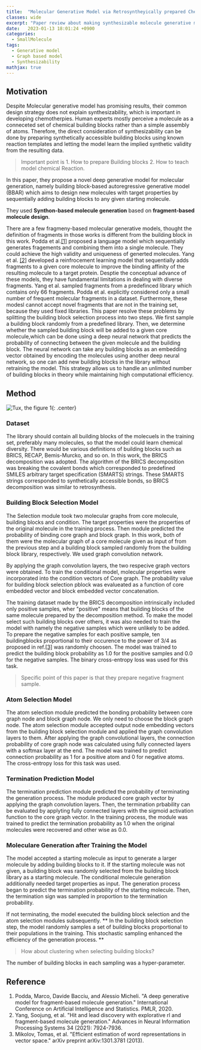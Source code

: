 ```yaml
---
title:  "Molecular Generative Model via Retrosyntheyically prepared Chemical Building Block Assembly"
classes: wide
excerpt: "Paper review about making synthesizable molecule generative model"
date:   2023-01-13 18:01:24 +0900
categories: 
  - SmallMolecule
tags:
  - Generative model
  - Graph based model
  - Synthesizability
mathjax: true
---
```

## Motivation

Despite Molecular generative model has promising results, their common design strategy does not explain synthesizability, which is important in developing chemotherpies. Human experts mostly perceive a molecule as a conneceted set of chemical building blocks rather than a simple assembly of atoms. Therefore, the direct consideration of synthesizability can be done by preparing synthetically accessible building blocks using known reaction templates and letting the model learn the implied synthetic validity from the resulting data. 
> Important point is 1. How to prepare Building blocks 2. How to teach model chemical Reaction. 

In this paper, they propose a novel deep generative model for molecular generation, namely building block-based autoregressive generative model (BBAR) which aims to design new molecules with target properties by sequentially adding building blocks to any given starting molecule. 

They used **Synthon-based molecule generation** based on **fragment-based molecule design**.

There are a few fragmeny-based molecular generative models, thought the definition of fragments in those works is different from the building block in this work. Podda et al.[[1]](https://proceedings.mlr.press/v108/podda20a.html) proposed a language model which sequentially generates fragements and combining them into a single molecule. They could achieve the high validity and uniqueness of generted molecules. Yang et al. [[2]](https://proceedings.neurips.cc/paper/2021/hash/41da609c519d77b29be442f8c1105647-Abstract.html) developed a reinfrocement learning model that sequentially adds fragments to a given core molecule to improve the binding affinity of the resulting molecule to a target protein. Desptie the conceptual advance of these models, they have fundamental limitations in dealing with diverse fragments. Yang et al. sampled fragments from a predefinced library which contains only 66 fragments. Podda et al. explicitly considered only a small number of frequent molecular fragments in a dataset. Furthermore, these modesl cannot accept novel fragments that are not in the training set, because they used fixed libraries.
This paper resolve these problems by splitting the building block selection process into two steps. We first sample a building block randomly from a predefined library. Then, we determine whether the sampled building block will be added to a given core molecule,which can be done using a deep neural network that predicts the probability of connecting between the given molecule and the building block. The neural network can take any building blocks as an embedding vector obtained by encoding the molecules using another deep neural network, so one can add new building blocks in the library without retraining the model. This strategy allows us to handle an unlimited number of building blocks in theory while maintaining high computational efficiency.  

## Method

![Tux, the figure 1](https://user-images.githubusercontent.com/59328209/212456986-9b37a2dd-1b89-4dc6-ab61-6f6ecfb53a81.jpg){: .center}

### Dataset
The library should contain all building blocks of the molecuels in the training set, preferably many molecules, so that the model could learn chemical diversity. There would be various definitions of building blocks such as BRICS, RECAP, Bemis-Murcko, and so on. In this work, the BRICS decomposition was adopted. The algorithm of the BRICS decomposition was breaking the covalent bonds which corresponded to predefined SMILES arbitrary target specification (SMARTS) strings. These SMARTS strings corresponded to synthetically accessible bonds, so BRICS decomposition was similar to retrosynthesis. 

### Building Block Selection Model
The Selection module took two molecular graphs from core molecule, building blocks and condition. The target properties were the properties of the original molecule in the training process. Then module predicted the probability of binding core graph and block graph. In this work, both of them were the molecular graph of a core molecule given as input of from the previous step and a building block sampled randomly from the building block library, respectively. We used graph convolution network. 

By applying the graph convolution layers, the two respecive graph vectors were obtained. To train the conditional model, molecular properties were incorporated into the condition vectors of Core graph. The probability value for building block selection pblock was evalueated as a function of core embedded vector and block embedded vector concatenation. 

The training dataset made by the BRICS decomposition intrinsically included only positive samples, wher "positive" means that building blocks of the same molecule prepared by the decomposition method. To make the model select such building blocks over others, it was also needed to train the model with namely the negative samples which were unlikely to be added. To prepare the negative samples for each positive sample, ten buildingblocks proportional to their occurence to the power of 3/4 as proposed in ref.[[3]](https://arxiv.org/abs/1301.3781) was randomly choosen. The model was trained to predict the building block probability as 1.0 for the positive samples and 0.0 for the negative samples. The binary cross-entropy loss was used for this task.

> Specific point of this paper is that they prepare negative fragment sample.

### Atom Selection Model
The atom selection module predicted the bonding probability between core graph node and block graph node. We only need to choose the block graph node. The atom selection module accepted output node embedding vectors from the building block selection module and applied the graph convolution layers to them. After applying the graph convolutional layers, the connection probability of core graph node was calculated using fully connected layers with a softmax layer at the end. The model was trained to predict connection probability as 1 for a positive atom and 0 for negative atoms. The cross-entropy loss for this task was used. 

### Termination Prediction Model
The termination prediction module predicted the probability of terminating the generation process. The module produced core graph vector by applying the graph convolution layers. Then, the termination prbability can be evaluated by applyting fully connected layers with the sigmoid activation function to the core graph vector. In the training process, the module was trained to predict the termination probability as 1.0 when the original molecules were recovered and other wise as 0.0.

### Moleculare Generation after Training the Model
The model accepted a starting molecule as input to generate a larger molecule by adding building blocks to it. If the starting molecule was not given, a building block was randomly selected from the building block library as a starting molecule. The conditional molecule generation additionally needed target properties as input. The generation process began to predict the termination probability of the starting molecule. Then, the termination sign was sampled in proportion to the termination probability. 

If not terminating, the model executed the building block selection and the atom selection modules subsequently. ** In the building block selection step, the model randomly samples a set of building blocks proportional to their populations in the training. This stochastic sampling enhanced the efficiency of the generation process. ** 

> How about clustering when selecting building blocks?

The number of building blocks in each sampling was a hyper-parameter. 



## Reference
1. Podda, Marco, Davide Bacciu, and Alessio Micheli. "A deep generative model for fragment-based molecule generation." International Conference on Artificial Intelligence and Statistics. PMLR, 2020.
2. Yang, Soojung, et al. "Hit and lead discovery with explorative rl and fragment-based molecule generation." Advances in Neural Information Processing Systems 34 (2021): 7924-7936.
3. Mikolov, Tomas, et al. "Efficient estimation of word representations in vector space." arXiv preprint arXiv:1301.3781 (2013).